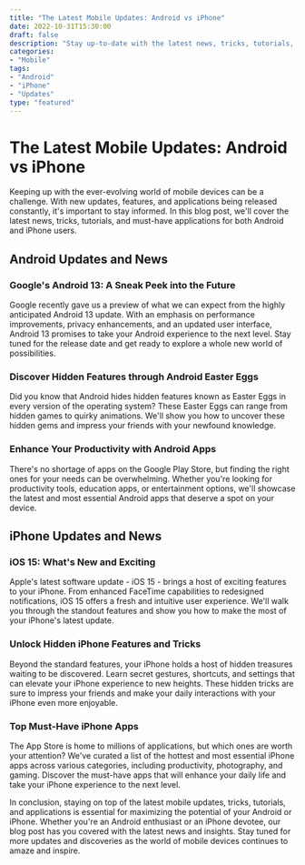 ```yaml
--- 
title: "The Latest Mobile Updates: Android vs iPhone"
date: 2022-10-31T15:30:00
draft: false 
description: "Stay up-to-date with the latest news, tricks, tutorials, and must-have applications for Android and iPhone."
categories: 
- "Mobile"
tags: 
- "Android"
- "iPhone"
- "Updates"
type: "featured"
--- 
```


# The Latest Mobile Updates: Android vs iPhone

Keeping up with the ever-evolving world of mobile devices can be a challenge. With new updates, features, and applications being released constantly, it's important to stay informed. In this blog post, we'll cover the latest news, tricks, tutorials, and must-have applications for both Android and iPhone users.

## Android Updates and News

### Google's Android 13: A Sneak Peek into the Future 

Google recently gave us a preview of what we can expect from the highly anticipated Android 13 update. With an emphasis on performance improvements, privacy enhancements, and an updated user interface, Android 13 promises to take your Android experience to the next level. Stay tuned for the release date and get ready to explore a whole new world of possibilities.

### Discover Hidden Features through Android Easter Eggs

Did you know that Android hides hidden features known as Easter Eggs in every version of the operating system? These Easter Eggs can range from hidden games to quirky animations. We'll show you how to uncover these hidden gems and impress your friends with your newfound knowledge.

### Enhance Your Productivity with Android Apps

There's no shortage of apps on the Google Play Store, but finding the right ones for your needs can be overwhelming. Whether you're looking for productivity tools, education apps, or entertainment options, we'll showcase the latest and most essential Android apps that deserve a spot on your device.

## iPhone Updates and News

### iOS 15: What's New and Exciting

Apple's latest software update - iOS 15 - brings a host of exciting features to your iPhone. From enhanced FaceTime capabilities to redesigned notifications, iOS 15 offers a fresh and intuitive user experience. We'll walk you through the standout features and show you how to make the most of your iPhone's latest update.

### Unlock Hidden iPhone Features and Tricks

Beyond the standard features, your iPhone holds a host of hidden treasures waiting to be discovered. Learn secret gestures, shortcuts, and settings that can elevate your iPhone experience to new heights. These hidden tricks are sure to impress your friends and make your daily interactions with your iPhone even more enjoyable.

### Top Must-Have iPhone Apps

The App Store is home to millions of applications, but which ones are worth your attention? We've curated a list of the hottest and most essential iPhone apps across various categories, including productivity, photography, and gaming. Discover the must-have apps that will enhance your daily life and take your iPhone experience to the next level.

In conclusion, staying on top of the latest mobile updates, tricks, tutorials, and applications is essential for maximizing the potential of your Android or iPhone. Whether you're an Android enthusiast or an iPhone devotee, our blog post has you covered with the latest news and insights. Stay tuned for more updates and discoveries as the world of mobile devices continues to amaze and inspire.
